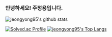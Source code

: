 ### 안녕하세요! 주정용입니다.
![jeongyong95's github stats](https://github-readme-stats.vercel.app/api?username=jeongyong95&show_icons=true)  

[![Solved.ac Profile](http://mazassumnida.wtf/api/v2/generate_badge?boj=jeongyong95)](https://solved.ac/jeongyong95/)
[![jeongyong95's Top Langs](https://github-readme-stats.vercel.app/api/top-langs/?username=jeongyong95&layout=compact&&hide_border=true)](https://github.com/jeongyong95)
<!--
**jeongyong95/jeongyong95** is a ✨ _special_ ✨ repository because its `README.md` (this file) appears on your GitHub profile.

Here are some ideas to get you started:

- 🔭 I’m currently working on ...
- 🌱 I’m currently learning ...
- 👯 I’m looking to collaborate on ...
- 🤔 I’m looking for help with ...
- 💬 Ask me about ...
- 📫 How to reach me: ...
- 😄 Pronouns: ...
- ⚡ Fun fact: ...
-->
